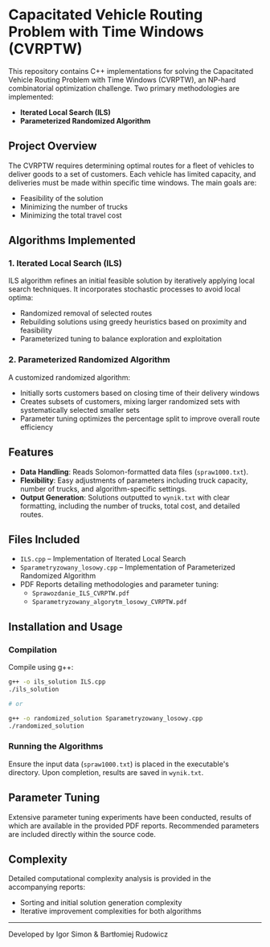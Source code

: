 # Capacitated Vehicle Routing Problem with Time Windows (CVRPTW)

This repository contains C++ implementations for solving the Capacitated Vehicle Routing Problem with Time Windows (CVRPTW), an NP-hard combinatorial optimization challenge. Two primary methodologies are implemented:

- **Iterated Local Search (ILS)**
- **Parameterized Randomized Algorithm**

## Project Overview

The CVRPTW requires determining optimal routes for a fleet of vehicles to deliver goods to a set of customers. Each vehicle has limited capacity, and deliveries must be made within specific time windows. The main goals are:
- Feasibility of the solution
- Minimizing the number of trucks
- Minimizing the total travel cost

## Algorithms Implemented

### 1. Iterated Local Search (ILS)
ILS algorithm refines an initial feasible solution by iteratively applying local search techniques. It incorporates stochastic processes to avoid local optima:
- Randomized removal of selected routes
- Rebuilding solutions using greedy heuristics based on proximity and feasibility
- Parameterized tuning to balance exploration and exploitation

### 2. Parameterized Randomized Algorithm
A customized randomized algorithm:
- Initially sorts customers based on closing time of their delivery windows
- Creates subsets of customers, mixing larger randomized sets with systematically selected smaller sets
- Parameter tuning optimizes the percentage split to improve overall route efficiency

## Features
- **Data Handling**: Reads Solomon-formatted data files (`spraw1000.txt`).
- **Flexibility**: Easy adjustments of parameters including truck capacity, number of trucks, and algorithm-specific settings.
- **Output Generation**: Solutions outputted to `wynik.txt` with clear formatting, including the number of trucks, total cost, and detailed routes.

## Files Included
- `ILS.cpp` – Implementation of Iterated Local Search
- `Sparametryzowany_losowy.cpp` – Implementation of Parameterized Randomized Algorithm
- PDF Reports detailing methodologies and parameter tuning:
  - `Sprawozdanie_ILS_CVRPTW.pdf`
  - `Sparametryzowany_algorytm_losowy_CVRPTW.pdf`

## Installation and Usage
### Compilation
Compile using g++:
```bash
g++ -o ils_solution ILS.cpp
./ils_solution

# or

g++ -o randomized_solution Sparametryzowany_losowy.cpp
./randomized_solution
```

### Running the Algorithms
Ensure the input data (`spraw1000.txt`) is placed in the executable's directory. Upon completion, results are saved in `wynik.txt`.

## Parameter Tuning
Extensive parameter tuning experiments have been conducted, results of which are available in the provided PDF reports. Recommended parameters are included directly within the source code.

## Complexity
Detailed computational complexity analysis is provided in the accompanying reports:
- Sorting and initial solution generation complexity
- Iterative improvement complexities for both algorithms


---

Developed by Igor Simon & Bartłomiej Rudowicz

